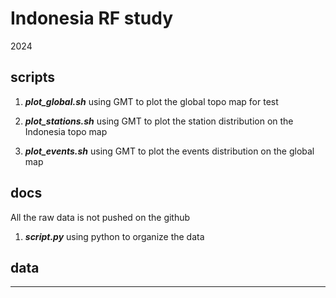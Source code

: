 # Indonesia RF study
2024

## **scripts** 
1. ***plot_global.sh***
using GMT to plot the global topo map for test

3. ***plot_stations.sh***
using GMT to plot the station distribution on the Indonesia topo map

5. ***plot_events.sh***
using GMT to plot the events distribution on the global map

## **docs**
All the raw data is not pushed on the github
1. ***script.py***
using python to organize the data

## **data**

----
